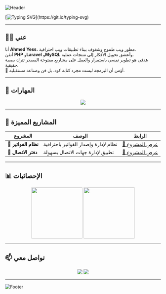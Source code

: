 <!-- رأس احترافي -->
![Header](https://capsule-render.vercel.app/api?type=waving&height=250&text=Welcome%20to%20Ahmed%20Yess%20Profile!&fontSize=40&fontAlignY=40&color=0:00B4DB,100:0083B0&fontColor=fff&animation=fadeIn)

<!-- رسالة متغيرة -->
[![Typing SVG](https://readme-typing-svg.herokuapp.com?font=Fira+Code&pause=1000&color=00B4DB&center=true&vCenter=true&width=500&lines=Full+Stack+Laravel+Developer;PHP+%7C+Laravel+%7C+MySQL;Passionate+about+coding;Always+learning+new+things;Welcome+to+my+GitHub!)](https://git.io/typing-svg)

---

## 🧑‍💻 عني
أنا **Ahmed Yess**، مطور ويب طموح وشغوف ببناء تطبيقات ويب احترافية.  
أتقن **PHP** و**Laravel** و**MySQL** وأعشق تحويل الأفكار إلى منتجات عملية.  
هدفي هو تطوير نفسي باستمرار والعمل على مشاريع مفتوحة المصدر تترك بصمة حقيقية.  
🚀 أؤمن أن البرمجة ليست مجرد كتابة كود، بل فن وصناعة مستقبلية.

---

## 🚀 المهارات
<p align="center">
  <img src="https://skillicons.dev/icons?i=php,laravel,mysql,html,git,github" />
</p>

---

## 📂 المشاريع المميزة
<div align="center">
  
| المشروع | الوصف | الرابط |
|---------|-------|--------|
| **📑 نظام الفواتير** | نظام لإدارة وإصدار الفواتير باحترافية | [🔗 عرض المشروع](https://github.com/ahmed-on391/invoice-system) |
| **📒 دفتر الاتصال** | تطبيق لإدارة جهات الاتصال بسهولة | [🔗 عرض المشروع](https://github.com/ahmed-on391/contact-book) |

</div>

---

## 📊 الإحصائيات
<p align="center">
  <img src="https://github-readme-stats.vercel.app/api?username=ahmed-on391&show_icons=true&theme=tokyonight&hide_border=true&bg_color=0D1117&title_color=00B4DB&icon_color=00B4DB" height="165">
  <img src="https://github-readme-stats.vercel.app/api/top-langs/?username=ahmed-on391&layout=compact&theme=tokyonight&hide_border=true&bg_color=0D1117&title_color=00B4DB" height="165">
</p>

---

## 📫 تواصل معي
<p align="center">
  <a href="mailto:your-email@example.com"><img src="https://img.shields.io/badge/Email-00B4DB?style=for-the-badge&logo=gmail&logoColor=white"></a>
  <a href="https://github.com/ahmed-on391"><img src="https://img.shields.io/badge/GitHub-181717?style=for-the-badge&logo=github&logoColor=white"></a>
</p>

---

![Footer](https://capsule-render.vercel.app/api?type=waving&height=120&section=footer&color=0:00B4DB,100:0083B0)
